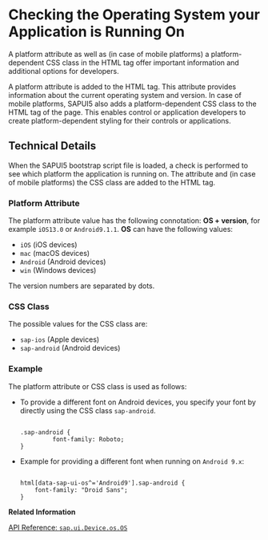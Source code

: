 <!-- loiod1b26a248c0a47f6a96849236250dc90 -->

# Checking the Operating System your Application is Running On

A platform attribute as well as \(in case of mobile platforms\) a platform-dependent CSS class in the HTML tag offer important information and additional options for developers.

A platform attribute is added to the HTML tag. This attribute provides information about the current operating system and version. In case of mobile platforms, SAPUI5 also adds a platform-dependent CSS class to the HTML tag of the page. This enables control or application developers to create platform-dependent styling for their controls or applications.



## Technical Details

When the SAPUI5 bootstrap script file is loaded, a check is performed to see which platform the application is running on. The attribute and \(in case of mobile platforms\) the CSS class are added to the HTML tag.



### Platform Attribute

The platform attribute value has the following connotation: **OS + version**, for example `iOS13.0` or `Android9.1.1`. **OS** can have the following values:

-   `iOS` \(iOS devices\)
-   `mac` \(macOS devices\)
-   `Android` \(Android devices\)
-   `win` \(Windows devices\)

The version numbers are separated by dots.



### CSS Class

The possible values for the CSS class are:

-   `sap-ios` \(Apple devices\)
-   `sap-android` \(Android devices\)



### Example

The platform attribute or CSS class is used as follows:

-   To provide a different font on Android devices, you specify your font by directly using the CSS class `sap-android`.

    ```
    
    .sap-android {
    	     font-family: Roboto;
    }
    ```

-   Example for providing a different font when running on `Android 9.x`:

    ```
    
    html[data-sap-ui-os^='Android9'].sap-android {
    	font-family: "Droid Sans";
    }
    ```


**Related Information**  


[API Reference: `sap.ui.Device.os.OS`](https://ui5.sap.com/#/api/sap.ui.Device.os.OS)

